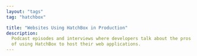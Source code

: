 ```yaml
---
layout: "tags"
tag: "hatchbox"

title: "Websites Using HatchBox in Production"
description:
  Podcast episodes and interviews where developers talk about the pros and cons
  of using HatchBox to host their web applications.
---
```

